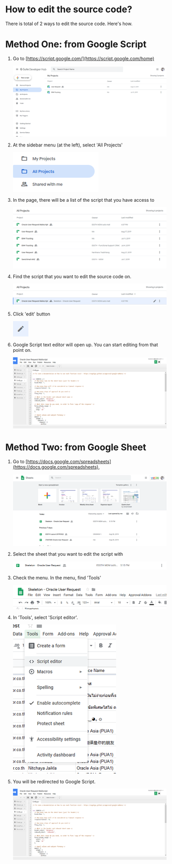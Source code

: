 # How to edit the source code?

There is total of 2 ways to edit the source code. Here's how.

# Method One: from Google Script

1. Go to [https://script.google.com/](https://script.google.com/home)

    ![](Untitled-c574ba5e-11a6-4c4c-a4fc-565c3b657bfb.png)

2. At the sidebar menu (at the left), select 'All Projects'

    ![](Untitled-1382d17f-3a61-409e-8861-b66d73fc4698.png)

3. In the page, there will be a list of the script that you have access to

    ![](Untitled-940da3f0-82c1-43c8-851e-5ac0b4cc18ab.png)

4. Find the script that you want to edit the source code on.

    ![](Untitled-5509ac3c-a81e-49e5-a58d-6a8efdcf9438.png)

5. Click 'edit' button

    ![](Untitled-9355297d-c217-45b9-b7c5-bde08c3e462d.png)

6. Google Script text editor will open up. 
You can start editing from that point on.

    ![](Untitled-026ea913-a92c-4131-960b-03aded5942aa.png)

# Method Two: from Google Sheet

1. Go to [https://docs.google.com/spreadsheets](https://docs.google.com/spreadsheets),

    ![](Untitled-31b73077-b848-4f08-b733-46c284a02e18.png)

2. Select the sheet that you want to edit the script with

    ![](Untitled-c0312d8c-3252-4bec-908e-80b8c7e6ad45.png)

3. Check the menu.
In the menu, find 'Tools'

    []()

    ![](Untitled-b5522858-a484-4d80-b8fb-fe64955b9a52.png)

4. In 'Tools', select 'Script editor'.

    []()

    ![](Untitled-c2c236ce-bb96-4b4a-8d4c-c797727016c5.png)

5. You will be redirected to Google Script.

    ![](Untitled-026ea913-a92c-4131-960b-03aded5942aa.png)